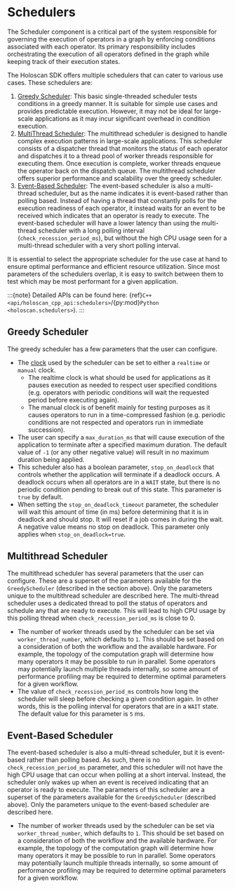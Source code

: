 # Schedulers

The Scheduler component is a critical part of the system responsible for governing the execution of operators in a graph by enforcing conditions associated with each operator. Its primary responsibility includes orchestrating the execution of all operators defined in the graph while keeping track of their execution states.

The Holoscan SDK offers multiple schedulers that can cater to various use cases. These schedulers are:

1. [Greedy Scheduler](#greedy-scheduler): This basic single-threaded scheduler tests conditions in a greedy manner. It is suitable for simple use cases and provides predictable execution. However, it may not be ideal for large-scale applications as it may incur significant overhead in condition execution.
2. [MultiThread Scheduler](#multithread-scheduler): The multithread scheduler is designed to handle complex execution patterns in large-scale applications. This scheduler consists of a dispatcher thread that monitors the status of each operator and dispatches it to a thread pool of worker threads responsible for executing them. Once execution is complete, worker threads enqueue the operator back on the dispatch queue. The multithread scheduler offers superior performance and scalability over the greedy scheduler.
3. [Event-Based Scheduler](#event-based-scheduler): The event-based scheduler is also a multi-thread scheduler, but as the name indicates it is event-based rather than polling based. Instead of having a thread that constantly polls for the execution readiness of each operator, it instead waits for an event to be received which indicates that an operator is ready to execute. The event-based scheduler will have a lower latency than using the multi-thread scheduler with a long polling interval (`check_recession_period_ms`), but without the high CPU usage seen for a multi-thread scheduler with a very short polling interval.

It is essential to select the appropriate scheduler for the use case at hand to ensure optimal performance and efficient resource utilization. Since most parameters of the schedulers overlap, it is easy to switch between them to test which may be most performant for a given application.

:::{note}
Detailed APIs can be found here: {ref}`C++ <api/holoscan_cpp_api:schedulers>`/{py:mod}`Python <holoscan.schedulers>`).
:::

## Greedy Scheduler

The greedy scheduler has a few parameters that the user can configure.

- The [clock](./resources.md#clock) used by the scheduler can be set to either a `realtime` or `manual` clock.
  - The realtime clock is what should be used for applications as it pauses execution as needed to respect user specified conditions (e.g. operators with periodic conditions will wait the requested period before executing again).
  - The manual clock is of benefit mainly for testing purposes as it causes operators to run in a time-compressed fashion (e.g. periodic conditions are not respected and operators run in immediate succession).
- The user can specify a `max_duration_ms` that will cause execution of the application to terminate after a specified maximum duration. The default value of `-1` (or any other negative value) will result in no maximum duration being applied.
- This scheduler also has a boolean parameter, `stop_on_deadlock` that controls whether the application will terminate if a deadlock occurs. A deadlock occurs when all operators are in a `WAIT` state, but there is no periodic condition pending to break out of this state. This parameter is `true` by default.
- When setting the `stop_on_deadlock_timeout` parameter, the scheduler will wait this amount of time (in ms) before determining that it is in deadlock and should stop. It will reset if a job comes in during the wait. A negative value means no stop on deadlock. This parameter only applies when  `stop_on_deadlock=true`.

## Multithread Scheduler

The multithread scheduler has several parameters that the user can configure. These are a superset of the parameters available for the `GreedyScheduler` (described in the section above). Only the parameters unique to the multithread scheduler are described here. The multi-thread scheduler uses a dedicated thread to poll the status of operators and schedule any that are ready to execute. This will lead to high CPU usage by this polling thread when `check_recession_period_ms` is close to 0.

- The number of worker threads used by the scheduler can be set via `worker_thread_number`, which defaults to `1`. This should be set based on a consideration of both the workflow and the available hardware. For example, the topology of the computation graph will determine how many operators it may be possible to run in parallel. Some operators may potentially launch multiple threads internally, so some amount of performance profiling may be required to determine optimal parameters for a given workflow.
- The value of `check_recession_period_ms` controls how long the scheduler will sleep before checking a given condition again. In other words, this is the polling interval for operators that are in a `WAIT` state. The default value for this parameter is `5` ms.


## Event-Based Scheduler

The event-based scheduler is also a multi-thread scheduler, but it is event-based rather than polling based. As such, there is no `check_recession_period_ms` parameter, and this scheduler will not have the high CPU usage that can occur when polling at a short interval. Instead, the scheduler only wakes up when an event is received indicating that an operator is ready to execute. The parameters of this scheduler are a superset of the parameters available for the `GreedyScheduler` (described above). Only the parameters unique to the event-based scheduler are described here.

- The number of worker threads used by the scheduler can be set via `worker_thread_number`, which defaults to `1`. This should be set based on a consideration of both the workflow and the available hardware. For example, the topology of the computation graph will determine how many operators it may be possible to run in parallel. Some operators may potentially launch multiple threads internally, so some amount of performance profiling may be required to determine optimal parameters for a given workflow.
